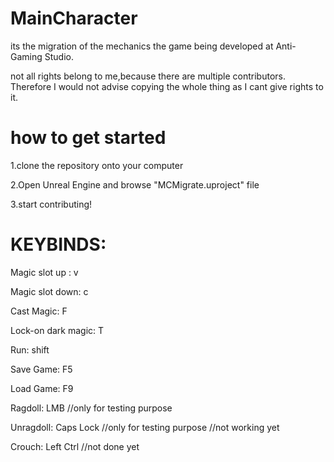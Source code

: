 # MainCharacter


its the migration of the mechanics the game being developed at Anti-Gaming Studio.

not all rights belong to me,because there are multiple contributors. Therefore I would not advise copying the whole thing as I cant give rights to it.

# how to get started

1.clone the repository onto your computer

2.Open Unreal Engine and browse "MCMigrate.uproject" file

3.start contributing!

# KEYBINDS:

Magic slot up : v

Magic slot down: c

Cast Magic: F

Lock-on dark magic: T

Run: shift

Save Game: F5

Load Game: F9

Ragdoll: LMB //only for testing purpose

Unragdoll: Caps Lock //only for testing purpose //not working yet

Crouch: Left Ctrl //not done yet